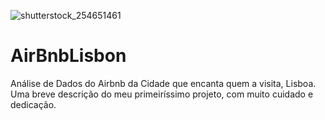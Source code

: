![shutterstock_254651461](https://user-images.githubusercontent.com/80681843/131996642-7ebdf2c6-b439-4239-b5f4-a122ce2b6191.jpg)
# AirBnbLisbon
Análise de Dados do Airbnb da Cidade que encanta quem a visita, Lisboa.
Uma breve descrição do meu primeiríssimo projeto, com muito cuidado e dedicação.
